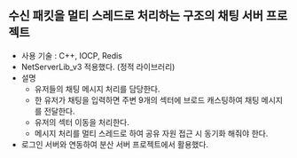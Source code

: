## 수신 패킷을 멀티 스레드로 처리하는 구조의 채팅 서버 프로젝트

- 사용 기술 : C++, IOCP, Redis
- NetServerLib_v3 적용했다. (정적 라이브러리)
- 설명
  - 유저들의 채팅 메시지 처리를 담당한다.
  - 한 유저가 채팅을 입력하면 주변 9개의 섹터에 브로드 캐스팅하여 채팅 메시지를 전달한다.
  - 유저의 섹터 이동을 처리한다.
  - 메시지 처리를 멀티 스레드로 하여 공유 자원 접근 시 동기화 해줘야 한다.
- 로그인 서버와 연동하여 분산 서버 프로젝트에서 활용했다.
